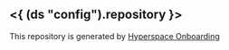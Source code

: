 ## <{ (ds "config").repository }>
This repository is generated by [Hyperspace Onboarding](https://hyperspace.tools.sap/)
